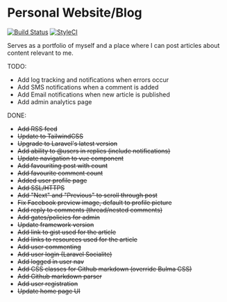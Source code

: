 # Personal Website/Blog

[![Build Status](https://travis-ci.org/patoui/laravel-profile.svg?branch=master)](https://travis-ci.org/patoui/laravel-profile)
[![StyleCI](https://styleci.io/repos/73735220/shield)](https://styleci.io/repos/73735220)


Serves as a portfolio of myself and a place where I can post articles about content relevant to me.

TODO:

* Add log tracking and notifications when errors occur
* Add SMS notifications when a comment is added
* Add Email notifications when new article is published
* Add admin analytics page

DONE:

* ~~Add RSS feed~~
* ~~Update to TailwindCSS~~
* ~~Upgrade to Laravel's latest version~~
* ~~Add ability to @users in replies (include notifications)~~
* ~~Update navigation to vue component~~
* ~~Add favouriting post with count~~
* ~~Add favourite comment count~~
* ~~Added user profile page~~
* ~~Add SSL/HTTPS~~
* ~~Add "Next" and "Previous" to scroll through post~~
* ~~Fix Facebook preview image, default to profile picture~~
* ~~Add reply to comments (thread/nested comments)~~
* ~~Add gates/policies for admin~~
* ~~Update framework version~~
* ~~Add link to gist used for the article~~
* ~~Add links to resources used for the article~~
* ~~Add user commenting~~
* ~~Add user login (Laravel Socialite)~~
* ~~Add logged in user nav~~
* ~~Add CSS classes for Github markdown (override Bulma CSS)~~
* ~~Add Github markdown parser~~
* ~~Add user registration~~
* ~~Update home page UI~~
